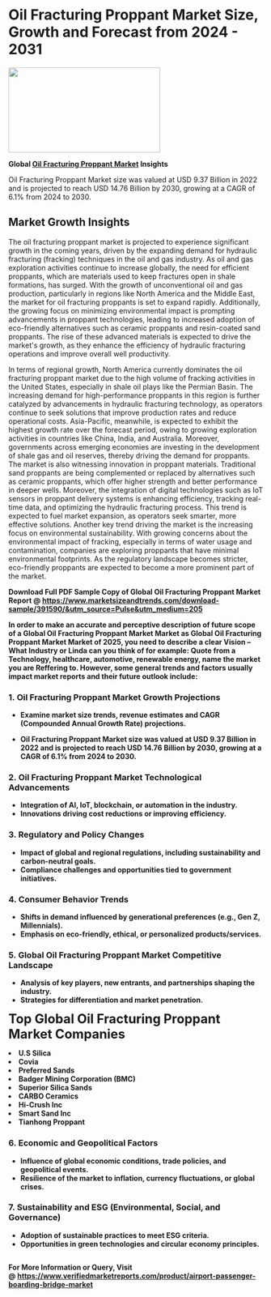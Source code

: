 <H1>Oil Fracturing Proppant Market Size, Growth and Forecast from 2024 - 2031</H1><img class="aligncenter size-medium wp-image-584254" src="https://thirdeyenews.in/wp-content/uploads/2024/09/Global-Market-Research-300x168.jpeg" alt="" width="300" height="168" /><p><strong>Global&nbsp;<a href="https://www.marketsizeandtrends.com/download-sample/391590/&amp;utm_source=Pulse&amp;utm_medium=205">Oil Fracturing Proppant Market</a> Insights</strong></p><p>Oil Fracturing Proppant Market size was valued at USD 9.37 Billion in 2022 and is projected to reach USD 14.76 Billion by 2030, growing at a CAGR of 6.1% from 2024 to 2030.</p><p><h2>Market Growth Insights</h2> <p>The oil fracturing proppant market is projected to experience significant growth in the coming years, driven by the expanding demand for hydraulic fracturing (fracking) techniques in the oil and gas industry. As oil and gas exploration activities continue to increase globally, the need for efficient proppants, which are materials used to keep fractures open in shale formations, has surged. With the growth of unconventional oil and gas production, particularly in regions like North America and the Middle East, the market for oil fracturing proppants is set to expand rapidly. Additionally, the growing focus on minimizing environmental impact is prompting advancements in proppant technologies, leading to increased adoption of eco-friendly alternatives such as ceramic proppants and resin-coated sand proppants. The rise of these advanced materials is expected to drive the market's growth, as they enhance the efficiency of hydraulic fracturing operations and improve overall well productivity.</p> <p><strong></strong></p> <p>In terms of regional growth, North America currently dominates the oil fracturing proppant market due to the high volume of fracking activities in the United States, especially in shale oil plays like the Permian Basin. The increasing demand for high-performance proppants in this region is further catalyzed by advancements in hydraulic fracturing technology, as operators continue to seek solutions that improve production rates and reduce operational costs. Asia-Pacific, meanwhile, is expected to exhibit the highest growth rate over the forecast period, owing to growing exploration activities in countries like China, India, and Australia. Moreover, governments across emerging economies are investing in the development of shale gas and oil reserves, thereby driving the demand for proppants. The market is also witnessing innovation in proppant materials. Traditional sand proppants are being complemented or replaced by alternatives such as ceramic proppants, which offer higher strength and better performance in deeper wells. Moreover, the integration of digital technologies such as IoT sensors in proppant delivery systems is enhancing efficiency, tracking real-time data, and optimizing the hydraulic fracturing process. This trend is expected to fuel market expansion, as operators seek smarter, more effective solutions. Another key trend driving the market is the increasing focus on environmental sustainability. With growing concerns about the environmental impact of fracking, especially in terms of water usage and contamination, companies are exploring proppants that have minimal environmental footprints. As the regulatory landscape becomes stricter, eco-friendly proppants are expected to become a more prominent part of the market. <p><strong></p><p><span class=""><strong>Download Full PDF Sample Copy of Global Oil Fracturing Proppant Market Report</strong> @ <a href="https://www.marketsizeandtrends.com/download-sample/391590/&amp;utm_source=Pulse&amp;utm_medium=205" target="_blank">https://www.marketsizeandtrends.com/download-sample/391590/&amp;utm_source=Pulse&amp;utm_medium=205</a></span></p><p>In order to make an accurate and perceptive description of future scope of a Global&nbsp;Oil Fracturing Proppant Market Market as Global&nbsp;Oil Fracturing Proppant Market Market of 2025, you need to describe a clear Vision &ndash; What Industry or Linda can you think of for example: Quote from a Technology, healthcare, automotive, renewable energy, name the market you are Reffering to. However, some general trends and factors usually impact market reports and their future outlook include:</p><h3>1.&nbsp;<strong>Oil Fracturing Proppant Market Growth Projections</strong></h3><ul><li>Examine market size trends, revenue estimates and CAGR (Compounded Annual Growth Rate) projections.</li><li><p>Oil Fracturing Proppant Market size was valued at USD 9.37 Billion in 2022 and is projected to reach USD 14.76 Billion by 2030, growing at a CAGR of 6.1% from 2024 to 2030.</p></li></ul><h3>2.&nbsp;<strong>Oil Fracturing Proppant Market Technological Advancements</strong></h3><ul><li>Integration of AI, IoT, blockchain, or automation in the industry.</li><li>Innovations driving cost reductions or improving efficiency.</li></ul><h3>3.&nbsp;<strong>Regulatory and Policy Changes</strong></h3><ul><li>Impact of global and regional regulations, including sustainability and carbon-neutral goals.</li><li>Compliance challenges and opportunities tied to government initiatives.</li></ul><h3>4.&nbsp;<strong>Consumer Behavior Trends</strong></h3><ul><li>Shifts in demand influenced by generational preferences (e.g., Gen Z, Millennials).</li><li>Emphasis on eco-friendly, ethical, or personalized products/services.</li></ul><h3>5.&nbsp;<strong>Global Oil Fracturing Proppant Market Competitive Landscape</strong></h3><ul><li>Analysis of key players, new entrants, and partnerships shaping the industry.</li><li>Strategies for differentiation and market penetration.</li></ul><p data-pm-slice="1 1 []"><span style="color: inherit; font-family: inherit; font-size: 25px;">Top Global Oil Fracturing Proppant Market Companies</span></p><div class="" data-test-id=""><p><li>U.S Silica</li><li> Covia</li><li> Preferred Sands</li><li> Badger Mining Corporation (BMC)</li><li> Superior Silica Sands</li><li> CARBO Ceramics</li><li> Hi-Crush Inc</li><li> Smart Sand Inc</li><li> Tianhong Proppant</li></p></div><h3>6.&nbsp;<strong>Economic and Geopolitical Factors</strong></h3><ul><li>Influence of global economic conditions, trade policies, and geopolitical events.</li><li>Resilience of the market to inflation, currency fluctuations, or global crises.</li></ul><h3>7.&nbsp;<strong>Sustainability and ESG (Environmental, Social, and Governance)</strong></h3><ul><li>Adoption of sustainable practices to meet ESG criteria.</li><li>Opportunities in green technologies and circular economy principles.</li></ul><h2><strong style="font-size: 14px;">For More Information or Query, Visit @&nbsp;</strong><a style="background-color: #ffffff; font-size: 14px;" href="https://www.marketsizeandtrends.com/report/oil-fracturing-proppant-market/" target="_blank">https://www.verifiedmarketreports.com/product/airport-passenger-boarding-bridge-market</a></h2>
